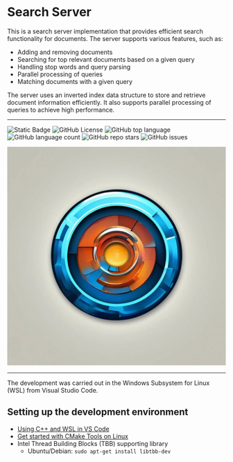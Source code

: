 # Search Server
This is a search server implementation that provides efficient search functionality for documents. The server supports various features, such as:

* Adding and removing documents
* Searching for top relevant documents based on a given query
* Handling stop words and query parsing
* Parallel processing of queries
* Matching documents with a given query

The server uses an inverted index data structure to store and retrieve document information efficiently. It also supports parallel processing of queries to achieve high performance.
___
<!--A block of information about the repository in badges-->
![Static Badge](https://img.shields.io/badge/Nikolai_Dev-Search_Server-blue?style=plastic) ![GitHub License](https://img.shields.io/github/license/nikolai-gromov/cpp-search-server?style=plastic) ![GitHub top language](https://img.shields.io/github/languages/top/nikolai-gromov/cpp-search-server?style=plastic) ![GitHub language count](https://img.shields.io/github/languages/count/nikolai-gromov/cpp-search-server?style=plastic) ![GitHub repo stars](https://img.shields.io/github/stars/nikolai-gromov/cpp-search-server) ![GitHub issues](https://img.shields.io/github/issues/nikolai-gromov/cpp-search-server?style=plastic)

[![Logotype](/docs/logo.jpg)](https://github.com/nikolai-gromov/cpp-search-server/tree/main/search-server)
___


The development was carried out in the Windows Subsystem for Linux (WSL) from Visual Studio Code.
<!--Setting-->
## Setting up the development environment

* [Using C++ and WSL in VS Code](https://code.visualstudio.com/docs/cpp/config-wsl)
* [Get started with CMake Tools on Linux](https://code.visualstudio.com/docs/cpp/cmake-linux)
* Intel Thread Building Blocks (TBB) supporting library
    * Ubuntu/Debian:
    ```sudo apt-get install libtbb-dev```